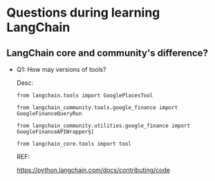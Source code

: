 # Questions during learning LangChain

## LangChain core and community's difference?

* Q1: How may versions of tools?

    Desc:
    ```
    from langchain.tools import GooglePlacesTool

    from langchain_community.tools.google_finance import GoogleFinanceQueryRun

    from langchain_community.utilities.google_finance import GoogleFinanceAPIWrapper§[

    from langchain_core.tools import tool

    ```
    
    REF:

    https://python.langchain.com/docs/contributing/code
